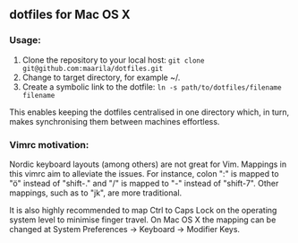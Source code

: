 ## dotfiles for Mac OS X

### Usage:
1. Clone the repository to your local host:
```git clone git@github.com:maarila/dotfiles.git```
2. Change to target directory, for example ~/.
3. Create a symbolic link to the dotfile:
 ```ln -s path/to/dotfiles/filename filename```

 This enables keeping the dotfiles centralised in one directory which, in turn, makes synchronising them between machines effortless.

### Vimrc motivation:

Nordic keyboard layouts (among others) are not great for Vim. Mappings in this vimrc aim to alleviate the issues. For instance,  colon ":" is mapped to "ö" instead of "shift-." and "/" is mapped to "-" instead of "shift-7". Other mappings, such as <Esc> to "jk", are more traditional.

It is also highly recommended to map Ctrl to Caps Lock on the operating system level to minimise finger travel. On Mac OS X the mapping can be changed at System Preferences -> Keyboard -> Modifier Keys.
